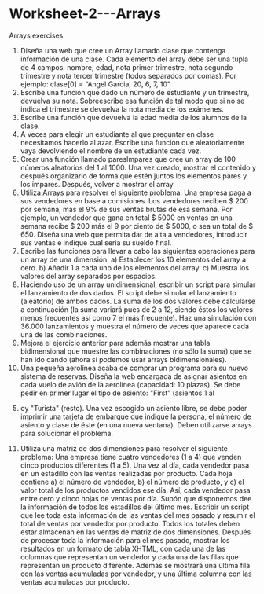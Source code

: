 # Worksheet-2---Arrays
Arrays exercises

1. Diseña una web que cree un Array llamado clase que contenga información de una clase.
Cada elemento del array debe ser una tupla de 4 campos: nombre, edad, nota primer
trimestre, nota segundo trimestre y nota tercer trimestre (todos separados por comas). Por
ejemplo: clase[0] = “Angel Garcia, 20, 6, 7, 10”
2. Escribe una función que dado un número de estudiante y un trimestre, devuelva su nota.
Sobreescribe esa función de tal modo que si no se indica el trimestre se devuelva la nota
media de los exámenes.
3. Escribe una función que devuelva la edad media de los alumnos de la clase.
4. A veces para elegir un estudiante al que preguntar en clase necesitamos hacerlo al azar.
Escribe una función que aleatoriamente vaya devolviendo el nombre de un estudiante cada
vez.
5. Crear una función llamado paresImpares que cree un array de 100 números aleatorios del 1
al 1000. Una vez creado, mostrar el contenido y después organizarlo de forma que estén
juntos los elementos pares y los impares. Después, volver a mostrar el array
6. Utiliza Arrays para resolver el siguiente problema: Una empresa paga a sus vendedores en
base a comisiones. Los vendedores reciben $ 200 por semana, más el 9% de sus ventas
brutas de esa semana. Por ejemplo, un vendedor que gana en total $ 5000 en ventas en una
semana recibe $ 200 más el 9 por ciento de $ 5000, o sea un total de $ 650.
Diseña una web que permita dar de alta a vendedores, introducir sus ventas e indique cual
sería su sueldo final.
7. Escribe las funciones para llevar a cabo las siguientes operaciones para un array de una
dimensión:
a) Establecer los 10 elementos del array a cero.
b) Añadir 1 a cada uno de los elementos del array.
c) Muestra los valores del array separados por espacios.
8. Haciendo uso de un array unidimensional, escribir un script para simular el lanzamiento de
dos dados. El script debe simular el lanzamiento (aleatorio) de ambos dados. La suma de los
dos valores debe calcularse a continuación (la suma variará pues de 2 a 12, siendo éstos los
valores menos frecuentes así como 7 el más frecuente). Haz una simulación con 36.000
lanzamientos y muestra el número de veces que aparece cada una de las combinaciones.
9. Mejora el ejercicio anterior para además mostrar una tabla bidimensional que muestre las
combinaciones (no sólo la suma) que se han ido dando (ahora sí podemos usar arrays
bidimensionales).
10. Una pequeña aerolínea acaba de comprar un programa para su nuevo sistema de reservas.
Diseña la web encargada de asignar asientos en cada vuelo de avión de la aerolínea
(capacidad: 10 plazas). Se debe pedir en primer lugar el tipo de asiento: "First” (asientos 1 al
5) oy "Turista" (resto). Una vez escogido un asiento libre, se debe poder imprimir una
tarjeta de embarque que indique la persona, el número de asiento y clase de éste (en una
nueva ventana). Deben utilizarse arrays para solucionar el problema.
11. Utiliza una matriz de dos dimensiones para resolver el siguiente problema: Una empresa
tiene cuatro vendedores (1 a 4) que venden cinco productos diferentes (1 a 5). Una vez al
día, cada vendedor pasa en un estadillo con las ventas realizadas por producto. Cada hoja
contiene
a) el número de vendedor,
b) el número de producto, y
c) el valor total de los productos vendidos ese día.
Así, cada vendedor pasa entre cero y cinco hojas de ventas por día. Supón que disponemos
dee la información de todos los estadillos del último mes. Escribir un script que lee toda esta
información de las ventas del mes pasado y resumir el total de ventas por vendedor por
producto. Todos los totales deben estar almacenan en las ventas de matriz de dos
dimensiones. Después de procesar toda la información para el mes pasado, mostrar los
resultados en un formato de tabla XHTML, con cada una de las columnas que representan
un vendedor y cada una de las filas que representan un producto diferente. Además se
mostrará una última fila con las ventas acumuladas por vendedor, y una última columna con
las ventas acumuladas por producto.
